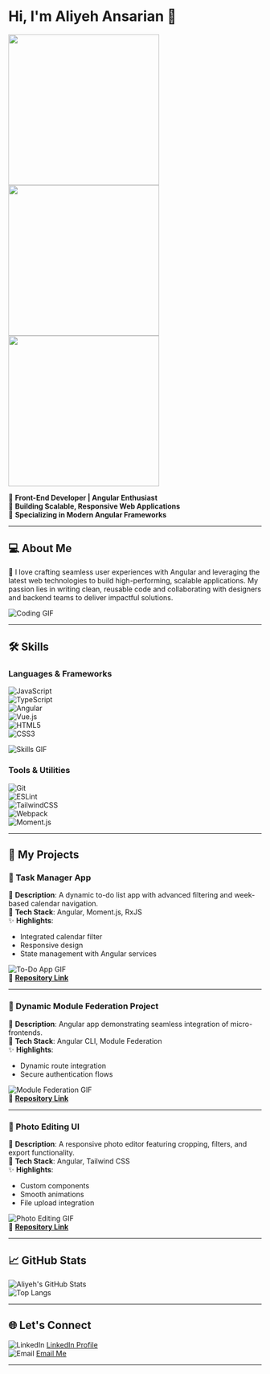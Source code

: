 # Hi, I'm Aliyeh Ansarian 👋  

<img src="https://i.giphy.com/media/v1.Y2lkPTc5MGI3NjExYnE0N25kNjdjMXhjMmpyN3Awc3hrajNvanllbjd1azl0OHczc2d0diZlcD12MV9pbnRlcm5hbF9naWZfYnlfaWQmY3Q9Zw/L1R1tvI9svkIWwpVYr/giphy.gif" width="300" height="300" />
<img src="https://media.giphy.com/media/HscDLzkO8EOTmgkhQP/giphy.gif" width="300" height="300" />

<img src="https://i.giphy.com/media/v1.Y2lkPTc5MGI3NjExeXp4YzUyMmZtcmdqb3p3bm9sZHE2Ym9lb2t3ZXM2YmV5OTA2c21ybSZlcD12MV9pbnRlcm5hbF9naWZfYnlfaWQmY3Q9Zw/Ho8klqe5oPLa8g6BNe/giphy.gif" width="300" height="300" />

🌟 **Front-End Developer | Angular Enthusiast**  
🔹 **Building Scalable, Responsive Web Applications**  
🔹 **Specializing in Modern Angular Frameworks**  

---

## 💻 About Me  

🎨 I love crafting seamless user experiences with Angular and leveraging the latest web technologies to build high-performing, scalable applications. My passion lies in writing clean, reusable code and collaborating with designers and backend teams to deliver impactful solutions.  

![Coding GIF](https://github.com/aliyeh78/your-repository-name/blob/main/assets/coding.gif)  

---

## 🛠️ Skills  

### **Languages & Frameworks**  
![JavaScript](https://img.shields.io/badge/JavaScript-F7DF1E?style=for-the-badge&logo=javascript&logoColor=black)  
![TypeScript](https://img.shields.io/badge/TypeScript-007ACC?style=for-the-badge&logo=typescript&logoColor=white)  
![Angular](https://img.shields.io/badge/Angular-DD0031?style=for-the-badge&logo=angular&logoColor=white)  
![Vue.js](https://img.shields.io/badge/Vue.js-35495E?style=for-the-badge&logo=vue.js&logoColor=4FC08D)  
![HTML5](https://img.shields.io/badge/HTML5-E34F26?style=for-the-badge&logo=html5&logoColor=white)  
![CSS3](https://img.shields.io/badge/CSS3-1572B6?style=for-the-badge&logo=css3&logoColor=white)  

![Skills GIF](https://github.com/aliyeh78/your-repository-name/blob/main/assets/skills.gif)  

### **Tools & Utilities**  
![Git](https://img.shields.io/badge/Git-F05032?style=for-the-badge&logo=git&logoColor=white)  
![ESLint](https://img.shields.io/badge/ESLint-4B32C3?style=for-the-badge&logo=eslint&logoColor=white)  
![TailwindCSS](https://img.shields.io/badge/TailwindCSS-06B6D4?style=for-the-badge&logo=tailwindcss&logoColor=white)  
![Webpack](https://img.shields.io/badge/Webpack-8DD6F9?style=for-the-badge&logo=webpack&logoColor=black)  
![Moment.js](https://img.shields.io/badge/Moment.js-000000?style=for-the-badge&logo=javascript&logoColor=white)  

---

## 🚀 My Projects  

### **📌 Task Manager App**  
📝 **Description**: A dynamic to-do list app with advanced filtering and week-based calendar navigation.  
🔧 **Tech Stack**: Angular, Moment.js, RxJS  
✨ **Highlights**:  
- Integrated calendar filter  
- Responsive design  
- State management with Angular services  

![To-Do App GIF](https://github.com/aliyeh78/your-repository-name/blob/main/assets/todo-app.gif)  
🔗 **[Repository Link](https://github.com/aliyeh78)**  

---

### **📌 Dynamic Module Federation Project**  
📝 **Description**: Angular app demonstrating seamless integration of micro-frontends.  
🔧 **Tech Stack**: Angular CLI, Module Federation  
✨ **Highlights**:  
- Dynamic route integration  
- Secure authentication flows  

![Module Federation GIF](https://github.com/aliyeh78/your-repository-name/blob/main/assets/module-federation.gif)  
🔗 **[Repository Link](https://github.com/aliyeh78)**  

---

### **📌 Photo Editing UI**  
📝 **Description**: A responsive photo editor featuring cropping, filters, and export functionality.  
🔧 **Tech Stack**: Angular, Tailwind CSS  
✨ **Highlights**:  
- Custom components  
- Smooth animations  
- File upload integration  

![Photo Editing GIF](https://github.com/aliyeh78/your-repository-name/blob/main/assets/photo-editing.gif)  
🔗 **[Repository Link](https://github.com/aliyeh78)**  

---

## 📈 GitHub Stats  

![Aliyeh's GitHub Stats](https://github-readme-stats.vercel.app/api?username=aliyeh78&show_icons=true&theme=radical)  
![Top Langs](https://github-readme-stats.vercel.app/api/top-langs/?username=aliyeh78&layout=compact&theme=radical)  

---

## 🌐 Let's Connect  

![LinkedIn](https://img.shields.io/badge/LinkedIn-0077B5?style=for-the-badge&logo=linkedin&logoColor=white) [LinkedIn Profile](https://www.linkedin.com/in/aliyeh78)  
![Email](https://img.shields.io/badge/Email-D14836?style=for-the-badge&logo=gmail&logoColor=white) [Email Me](mailto:your.email@example.com)  

---

